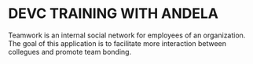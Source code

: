 # DEVC TRAINING WITH ANDELA

Teamwork is an internal social network for employees of an organization. The goal of this application is to facilitate more interaction between collegues and promote team bonding. 
